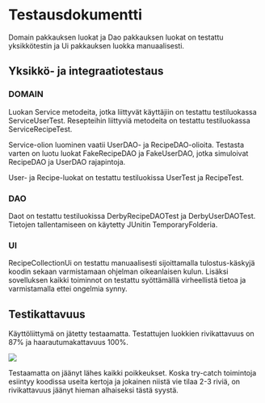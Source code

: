 # Testausdokumentti

Domain pakkauksen luokat ja Dao pakkauksen luokat on testattu yksikkötestin
 ja Ui pakkauksen luokka manuaalisesti.

## Yksikkö- ja integraatiotestaus

### DOMAIN

Luokan Service metodeita, jotka liittyvät käyttäjiin on testattu testiluokassa ServiceUserTest.
Resepteihin liittyviä metodeita on testattu testiluokassa ServiceRecipeTest. 

Service-olion luominen vaatii UserDAO- ja RecipeDAO-olioita. Testasta varten on luotu luokat
FakeRecipeDAO ja FakeUserDAO, jotka simuloivat RecipeDAO ja UserDAO rajapintoja. 

User- ja Recipe-luokat on testattu testiluokissa UserTest ja RecipeTest.

### DAO

Daot on testattu testiluokissa DerbyRecipeDAOTest ja DerbyUserDAOTest. Tietojen tallentamiseen 
on käytetty JUnitin TemporaryFolderia.

### UI

RecipeCollectionUi on testattu manuaalisesti sijoittamalla tulostus-käskyjä koodin sekaan
varmistamaan ohjelman oikeanlaisen kulun. Lisäksi sovelluksen kaikki toiminnot on testattu
syöttämällä virheellistä tietoa ja varmistamalla ettei ongelmia synny.

## Testikattavuus

Käyttöliittymä on jätetty testaamatta. Testattujen luokkien rivikattavuus on 87% ja 
haarautumakattavuus 100%. 

<img src = "https://github.com/jennaran/ot-harjoitustyo/blob/master/dokumentaatio/Kuvat/RC_testikattavuus.png">

Testaamatta on jäänyt lähes kaikki poikkeukset. Koska try-catch toimintoja esiintyy koodissa
useita kertoja ja jokainen niistä vie tilaa 2-3 riviä, on rivikattavuus jäänyt hieman
alhaiseksi tästä syystä.
